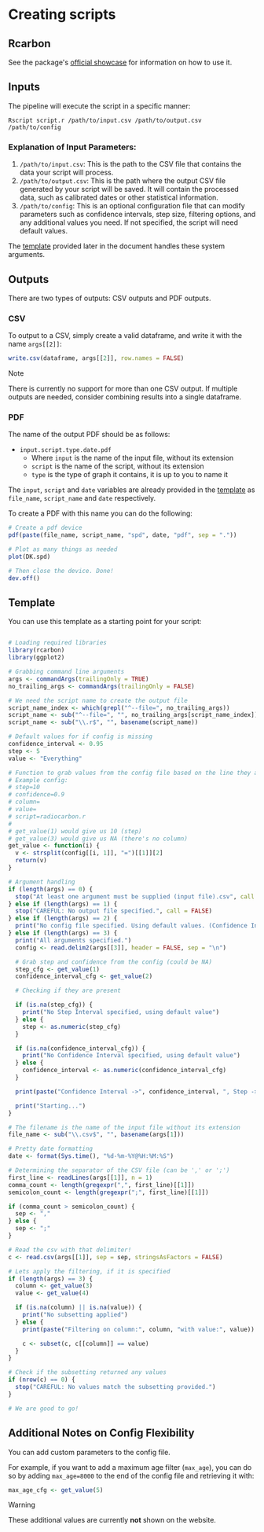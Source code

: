 # Creating scripts

## Rcarbon

See the package's [official showcase](https://cran.r-project.org/web/packages/rcarbon/vignettes/rcarbon.html) for information on how to use it.

## Inputs

The pipeline will execute the script in a specific manner:

```
Rscript script.r /path/to/input.csv /path/to/output.csv /path/to/config
```

### Explanation of Input Parameters:
1. `/path/to/input.csv`: This is the path to the CSV file that contains the data your script will process.
2. `/path/to/output.csv`: This is the path where the output CSV file generated by your script will be saved. It will contain the processed data, such as calibrated dates or other statistical information.
3. `/path/to/config`: This is an optional configuration file that can modify parameters such as confidence intervals, step size, filtering options, and any additional values you need. If not specified, the script will need default values.

The [template](#template) provided later in the document handles these system arguments.

## Outputs

There are two types of outputs: CSV outputs and PDF outputs.

### CSV

To output to a CSV, simply create a valid dataframe, and write it with the name `args[[2]]`:

```R
write.csv(dataframe, args[[2]], row.names = FALSE)
```

> [!NOTE]
> There is currently no support for more than one CSV output. If multiple outputs are needed, consider combining results into a single dataframe.

### PDF

The name of the output PDF should be as follows:
* `input.script.type.date.pdf`
  - Where `input` is the name of the input file, without its extension
  - `script` is the name of the script, without its extension
  - `type` is the type of graph it contains, it is up to you to name it

The `input`, `script` and `date` variables are already provided in the [template](#template) as `file_name`, `script_name` and `date` respectively. 
 
To create a PDF with this name you can do the following:

```R
# Create a pdf device
pdf(paste(file_name, script_name, "spd", date, "pdf", sep = "."))

# Plot as many things as needed
plot(DK.spd)

# Then close the device. Done!
dev.off()
```

## Template

You can use this template as a starting point for your script:

```R

# Loading required libraries
library(rcarbon)
library(ggplot2)

# Grabbing command line arguments
args <- commandArgs(trailingOnly = TRUE)
no_trailing_args <- commandArgs(trailingOnly = FALSE)

# We need the script name to create the output file
script_name_index <- which(grepl("^--file=", no_trailing_args))
script_name <- sub("^--file=", "", no_trailing_args[script_name_index])
script_name <- sub("\\.r$", "", basename(script_name))

# Default values for if config is missing
confidence_interval <- 0.95
step <- 5
value <- "Everything"

# Function to grab values from the config file based on the line they are on
# Example config:
# step=10
# confidence=0.9
# column=
# value=
# script=radiocarbon.r
#
# get_value(1) would give us 10 (step)
# get_value(3) would give us NA (there's no column)
get_value <- function(i) {
  v <- strsplit(config[[i, 1]], "=")[[1]][2]
  return(v)
}

# Argument handling
if (length(args) == 0) {
  stop("At least one argument must be supplied (input file).csv", call. = FALSE)
} else if (length(args) == 1) {
  stop("CAREFUL: No output file specified.", call = FALSE)
} else if (length(args) == 2) {
  print("No config file specified. Using default values. (Confidence Interval -> 0.95, Step -> 5 years, No Filtering)")
} else if (length(args) == 3) {
  print("All arguments specified.")
  config <- read.delim2(args[[3]], header = FALSE, sep = "\n")

  # Grab step and confidence from the config (could be NA)
  step_cfg <- get_value(1)
  confidence_interval_cfg <- get_value(2)

  # Checking if they are present

  if (is.na(step_cfg)) {
    print("No Step Interval specified, using default value")
  } else {
    step <- as.numeric(step_cfg)
  }

  if (is.na(confidence_interval_cfg)) {
    print("No Confidence Interval specified, using default value")
  } else {
    confidence_interval <- as.numeric(confidence_interval_cfg)
  }

  print(paste("Confidence Interval ->", confidence_interval, ", Step ->", step, "years"))

  print("Starting...")
}

# The filename is the name of the input file without its extension
file_name <- sub("\\.csv$", "", basename(args[1]))

# Pretty date formatting
date <- format(Sys.time(), "%d-%m-%Y@%H:%M:%S")

# Determining the separator of the CSV file (can be ',' or ';')
first_line <- readLines(args[[1]], n = 1)
comma_count <- length(gregexpr(",", first_line)[[1]])
semicolon_count <- length(gregexpr(";", first_line)[[1]])

if (comma_count > semicolon_count) {
  sep <- ","
} else {
  sep <- ";"
}

# Read the csv with that delimiter!
c <- read.csv(args[[1]], sep = sep, stringsAsFactors = FALSE)

# Lets apply the filtering, if it is specified
if (length(args) == 3) {
  column <- get_value(3)
  value <- get_value(4)

  if (is.na(column) || is.na(value)) {
    print("No subsetting applied")
  } else {
    print(paste("Filtering on column:", column, "with value:", value))

    c <- subset(c, c[[column]] == value)
  }
}

# Check if the subsetting returned any values
if (nrow(c) == 0) {
  stop("CAREFUL: No values match the subsetting provided.")
}

# We are good to go!
```

## Additional Notes on Config Flexibility

You can add custom parameters to the config file. 

For example, if you want to add a maximum age filter (`max_age`), you can do so by adding `max_age=8000` to the end of the config file and retrieving it with:

```R
max_age_cfg <- get_value(5)
```

> [!WARNING]
> These additional values are currently **not** shown on the website.
